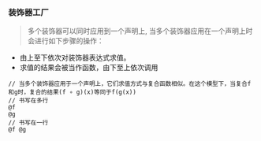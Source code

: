 ### 装饰器工厂
> 多个装饰器可以同时应用到一个声明上,
当多个装饰器应用在一个声明上时会进行如下步骤的操作：
  * 由上至下依次对装饰器表达式求值。
  * 求值的结果会被当作函数，由下至上依次调用
```
// 当多个装饰器应用于一个声明上，它们求值方式与复合函数相似。在这个模型下，当复合f和g时，复合的结果(f ∘ g)(x)等同于f(g(x))
// 书写在多行
@f
@g
// 书写在一行
@f @g

```